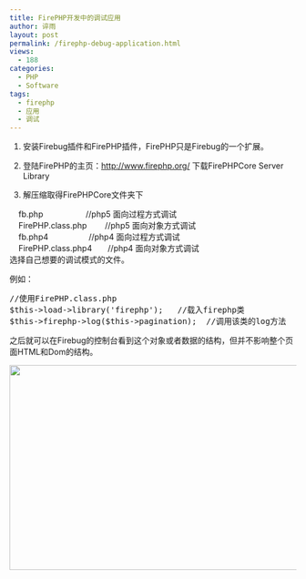 ```yaml
---
title: FirePHP开发中的调试应用
author: 谇雨
layout: post
permalink: /firephp-debug-application.html
views:
  - 188
categories:
  - PHP
  - Software
tags:
  - firephp
  - 应用
  - 调试
---
```

1. 安装Firebug插件和FirePHP插件，FirePHP只是Firebug的一个扩展。

2. 登陆FirePHP的主页：<a href="http://www.firephp.org/" target="_blank">http://www.firephp.org/</a> 下载FirePHPCore Server Library

3. 解压缩取得FirePHPCore文件夹下

    fb.php                   //php5 面向过程方式调试  
    FirePHP.class.php        //php5 面向对象方式调试  
    fb.php4                  //php4 面向过程方式调试  
    FirePHP.class.php4       //php4 面向对象方式调试  
选择自己想要的调试模式的文件。

例如：

<pre class="lang:default decode:true " title="框架中调用FirePHP类" >//使用FirePHP.class.php
$this->load->library('firephp');   //载入firephp类
$this->firephp->log($this->pagination);  //调用该类的log方法</pre>

之后就可以在Firebug的控制台看到这个对象或者数据的结构，但并不影响整个页面HTML和Dom的结构。

[<img class="aligncenter size-full wp-image-485" title="FirePHP" src="http://crackedzone.com/blog/wp-content/uploads/2011/08/FirePHP1.jpg" alt="" width="520" height="360" />][1][  
][2]

 [1]: http://crackedzone.com/blog/wp-content/uploads/2011/08/FirePHP1.jpg
 [2]: http://crackedzone.com/blog/wp-content/uploads/2011/08/FirePHP.jpg